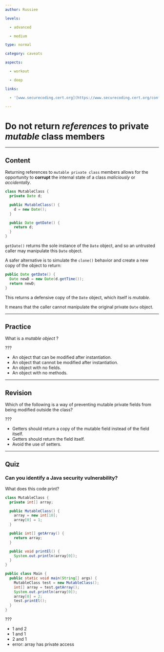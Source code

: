 ```yaml
---
author: Russiee

levels:

  - advanced

  - medium

type: normal

category: caveats

aspects:

  - workout

  - deep

links:

  - '[www.securecoding.cert.org](https://www.securecoding.cert.org/confluence/display/java/OBJ05-J.+Do+not+return+references+to+private+mutable+class+members){website}'

---
```


# Do not return *references* to private *mutable* class members

---
## Content

Returning references to `mutable private class` members allows for the opportunity to **corrupt** the internal state of a class *maliciously* or *accidentally*.


```java
class MutableClass {
  private Date d;

  public MutableClass() {
    d = new Date();
  }

  public Date getDate() {
    return d;
  }
}
```

`getDate()` returns the sole instance of the `Date` object, and so an untrusted caller may manipulate this `Date` object.

A safer alternative is to simulate the `clone()` behavior and create a new copy of the object to return:

```java
public Date getDate() {
  Date newD = new Date(d.getTime());
  return newD;
}

```

This returns a defensive copy of the `Date` object, which itself is *mutable*.

It means that the caller cannot manipulate the original private `Date` object.

---
## Practice

What is a *mutable object* ?

???

* An object that can be modified after instantiation.
* An object that cannot be modified after instantiation.
* An object with no fields.
* An object with no methods.

---
## Revision

Which of the following is a way of preventing mutable private fields from being modified outside the class?

???


* Getters should return a copy of the mutable field instead of the field itself.
* Getters should return the field itself.
* Avoid the use of setters.

---
## Quiz 
### Can you identify a Java security vulnerability?

What does this code print?

```java
class MutableClass {
  private int[] array;

  public MutableClass() {
    array = new int[10];
    array[0] = 1;
  }

  public int[] getArray() {
    return array;
  }

  public void printEl() {
    System.out.println(array[0]);
  }
}

public class Main {
  public static void main(String[] args) {
    MutableClass test = new MutableClass();
    int[] array = test.getArray();
    System.out.println(array[0]);
    array[0] = 2;
    test.printEl();
  }
}
```

 ???

* 1 and 2
* 1 and 1
* 2 and 1
* error: array has private access
